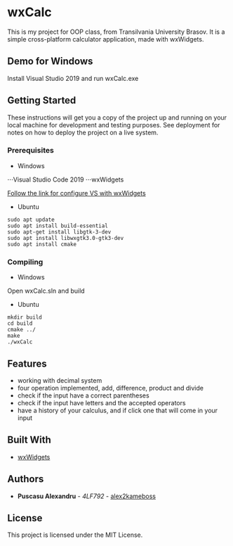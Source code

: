 # wxCalc

This is my project for OOP class, from Transilvania University Brasov. It is a simple cross-platform calculator application, made with wxWidgets.

## Demo for Windows

Install Visual Studio 2019 and run wxCalc.exe

## Getting Started

These instructions will get you a copy of the project up and running on your local machine for development and testing purposes. See deployment for notes on how to deploy the project on a live system.

### Prerequisites

* Windows

⋅⋅⋅Visual Studio Code 2019
⋅⋅⋅wxWidgets

[Follow the link for configure VS with wxWidgets](https://www.youtube.com/watch?v=sRhoZcNpMb4)

* Ubuntu

```
sudo apt update
sudo apt install build-essential
sudo apt-get install libgtk-3-dev
sudo apt install libwxgtk3.0-gtk3-dev
sudo apt install cmake
```

### Compiling

* Windows

Open wxCalc.sln and build

* Ubuntu

```
mkdir build
cd build
cmake ../
make
./wxCalc
```

## Features

+ working with decimal system
+ four operation implemented, add, difference, product and divide
+ check if the input have a correct parentheses
+ check if the input have letters and the accepted operators
+ have a history of your calculus, and if click one that will come in your input

## Built With

* [wxWidgets](https://www.wxwidgets.org/)

## Authors

* **Puscasu Alexandru** - *4LF792* - [alex2kameboss](https://github.com/alex2kameboss)

## License

This project is licensed under the MIT License.
